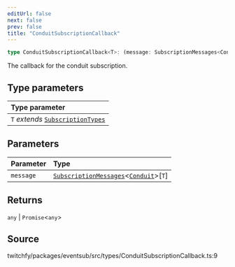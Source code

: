 ```yaml
---
editUrl: false
next: false
prev: false
title: "ConduitSubscriptionCallback"
---
```


```ts
type ConduitSubscriptionCallback<T>: (message: SubscriptionMessages<Conduit>[T]) => any | Promise<any>;
```

The callback for the conduit subscription.

## Type parameters

| Type parameter |
| :------ |
| `T` *extends* [`SubscriptionTypes`](/api/eventsub/enumerations/subscriptiontypes/) |

## Parameters

| Parameter | Type |
| :------ | :------ |
| `message` | [`SubscriptionMessages`](/api/eventsub/interfaces/subscriptionmessages/)\<[`Conduit`](/api/eventsub/classes/conduit/)\>\[`T`\] |

## Returns

`any` \| `Promise`\<`any`\>

## Source

twitchfy/packages/eventsub/src/types/ConduitSubscriptionCallback.ts:9
